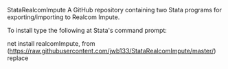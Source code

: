 StataRealcomImpute
A GitHub repository containing two Stata programs for exporting/importing to Realcom Impute. 

To install type the following at Stata's command prompt:

net install realcomImpute, from (https://raw.githubusercontent.com/jwb133/StataRealcomImpute/master/) replace
